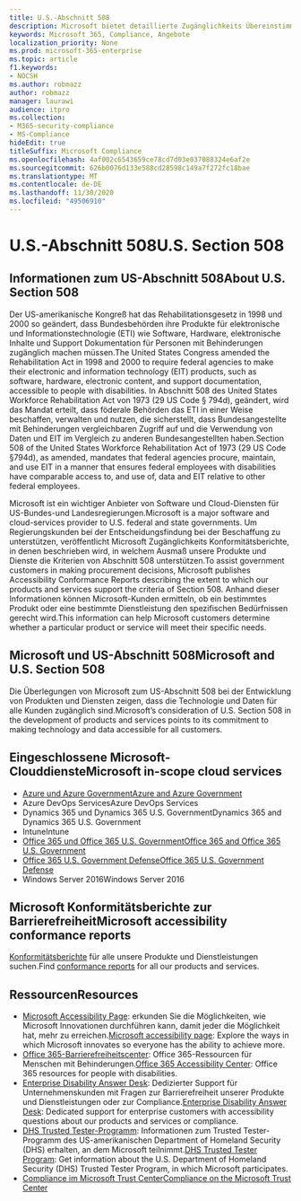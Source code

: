 ```yaml
---
title: U.S.-Abschnitt 508
description: Microsoft bietet detaillierte Zugänglichkeits Übereinstimmungs Berichte für viele seiner Cloud-Dienste, die die Barrierefreiheitsfunktionen dieser Dienste beschreiben.
keywords: Microsoft 365, Compliance, Angebote
localization_priority: None
ms.prod: microsoft-365-enterprise
ms.topic: article
f1.keywords:
- NOCSH
ms.author: robmazz
author: robmazz
manager: laurawi
audience: itpro
ms.collection:
- M365-security-compliance
- MS-Compliance
hideEdit: true
titleSuffix: Microsoft Compliance
ms.openlocfilehash: 4af002c6543659ce78cd7d03e037088324e6af2e
ms.sourcegitcommit: 626b0076d133e588cd28598c149a7f272fc18bae
ms.translationtype: MT
ms.contentlocale: de-DE
ms.lasthandoff: 11/30/2020
ms.locfileid: "49506910"
---
```

# <a name="us-section-508"></a><span data-ttu-id="53ebb-104">U.S.-Abschnitt 508</span><span class="sxs-lookup"><span data-stu-id="53ebb-104">U.S. Section 508</span></span>

## <a name="about-us-section-508"></a><span data-ttu-id="53ebb-105">Informationen zum US-Abschnitt 508</span><span class="sxs-lookup"><span data-stu-id="53ebb-105">About U.S. Section 508</span></span>

<span data-ttu-id="53ebb-106">Der US-amerikanische Kongreß hat das Rehabilitationsgesetz in 1998 und 2000 so geändert, dass Bundesbehörden ihre Produkte für elektronische und Informationstechnologie (ETI) wie Software, Hardware, elektronische Inhalte und Support Dokumentation für Personen mit Behinderungen zugänglich machen müssen.</span><span class="sxs-lookup"><span data-stu-id="53ebb-106">The United States Congress amended the Rehabilitation Act in 1998 and 2000 to require federal agencies to make their electronic and information technology (EIT) products, such as software, hardware, electronic content, and support documentation, accessible to people with disabilities.</span></span> <span data-ttu-id="53ebb-107">In Abschnitt 508 des United States Workforce Rehabilitation Act von 1973 (29 US Code § 794d), geändert, wird das Mandat erteilt, dass föderale Behörden das ETI in einer Weise beschaffen, verwalten und nutzen, die sicherstellt, dass Bundesangestellte mit Behinderungen vergleichbaren Zugriff auf und die Verwendung von Daten und EIT im Vergleich zu anderen Bundesangestellten haben.</span><span class="sxs-lookup"><span data-stu-id="53ebb-107">Section 508 of the United States Workforce Rehabilitation Act of 1973 (29 US Code §794d), as amended, mandates that federal agencies procure, maintain, and use EIT in a manner that ensures federal employees with disabilities have comparable access to, and use of, data and EIT relative to other federal employees.</span></span>

<span data-ttu-id="53ebb-108">Microsoft ist ein wichtiger Anbieter von Software und Cloud-Diensten für US-Bundes-und Landesregierungen.</span><span class="sxs-lookup"><span data-stu-id="53ebb-108">Microsoft is a major software and cloud-services provider to U.S. federal and state governments.</span></span>  <span data-ttu-id="53ebb-109">Um Regierungskunden bei der Entscheidungsfindung bei der Beschaffung zu unterstützen, veröffentlicht Microsoft Zugänglichkeits Konformitätsberichte, in denen beschrieben wird, in welchem Ausmaß unsere Produkte und Dienste die Kriterien von Abschnitt 508 unterstützen.</span><span class="sxs-lookup"><span data-stu-id="53ebb-109">To assist government customers in making procurement decisions, Microsoft publishes Accessibility Conformance Reports describing the extent to which our products and services support the criteria of Section 508.</span></span>  <span data-ttu-id="53ebb-110">Anhand dieser Informationen können Microsoft-Kunden ermitteln, ob ein bestimmtes Produkt oder eine bestimmte Dienstleistung den spezifischen Bedürfnissen gerecht wird.</span><span class="sxs-lookup"><span data-stu-id="53ebb-110">This information can help Microsoft customers determine whether a particular product or service will meet their specific needs.</span></span>

## <a name="microsoft-and-us-section-508"></a><span data-ttu-id="53ebb-111">Microsoft und US-Abschnitt 508</span><span class="sxs-lookup"><span data-stu-id="53ebb-111">Microsoft and U.S. Section 508</span></span>

<span data-ttu-id="53ebb-112">Die Überlegungen von Microsoft zum US-Abschnitt 508 bei der Entwicklung von Produkten und Diensten zeigen, dass die Technologie und Daten für alle Kunden zugänglich sind.</span><span class="sxs-lookup"><span data-stu-id="53ebb-112">Microsoft’s consideration of U.S. Section 508 in the development of products and services points to its commitment to making technology and data accessible for all customers.</span></span>

## <a name="microsoft-in-scope-cloud-services"></a><span data-ttu-id="53ebb-113">Eingeschlossene Microsoft-Clouddienste</span><span class="sxs-lookup"><span data-stu-id="53ebb-113">Microsoft in-scope cloud services</span></span>

- [<span data-ttu-id="53ebb-114">Azure und Azure Government</span><span class="sxs-lookup"><span data-stu-id="53ebb-114">Azure and Azure Government</span></span>](https://go.microsoft.com/fwlink/p/?linkid=2051569)
- <span data-ttu-id="53ebb-115">Azure DevOps Services</span><span class="sxs-lookup"><span data-stu-id="53ebb-115">Azure DevOps Services</span></span>
- <span data-ttu-id="53ebb-116">Dynamics 365 und Dynamics 365 U.S. Government</span><span class="sxs-lookup"><span data-stu-id="53ebb-116">Dynamics 365 and Dynamics 365 U.S. Government</span></span>
- <span data-ttu-id="53ebb-117">Intune</span><span class="sxs-lookup"><span data-stu-id="53ebb-117">Intune</span></span>
- [<span data-ttu-id="53ebb-118">Office 365 und Office 365 U.S. Government</span><span class="sxs-lookup"><span data-stu-id="53ebb-118">Office 365 and Office 365 U.S. Government</span></span>](https://go.microsoft.com/fwlink/p/?LinkID=2077751)
- [<span data-ttu-id="53ebb-119">Office 365 U.S. Government Defense</span><span class="sxs-lookup"><span data-stu-id="53ebb-119">Office 365 U.S. Government Defense</span></span>](https://go.microsoft.com/fwlink/p/?LinkID=2077751)
- <span data-ttu-id="53ebb-120">Windows Server 2016</span><span class="sxs-lookup"><span data-stu-id="53ebb-120">Windows Server 2016</span></span>

## <a name="microsoft-accessibility-conformance-reports"></a><span data-ttu-id="53ebb-121">Microsoft Konformitätsberichte zur Barrierefreiheit</span><span class="sxs-lookup"><span data-stu-id="53ebb-121">Microsoft accessibility conformance reports</span></span>

<span data-ttu-id="53ebb-122">[Konformitätsberichte](https://cloudblogs.microsoft.com/industry-blog/government/2018/09/11/accessibility-conformance-reports/) für alle unsere Produkte und Dienstleistungen suchen.</span><span class="sxs-lookup"><span data-stu-id="53ebb-122">Find [conformance reports](https://cloudblogs.microsoft.com/industry-blog/government/2018/09/11/accessibility-conformance-reports/) for all our products and services.</span></span>

## <a name="resources"></a><span data-ttu-id="53ebb-123">Ressourcen</span><span class="sxs-lookup"><span data-stu-id="53ebb-123">Resources</span></span>

- <span data-ttu-id="53ebb-124">[Microsoft Accessibility Page](https://go.microsoft.com/fwlink/p/?linkid=2051579): erkunden Sie die Möglichkeiten, wie Microsoft Innovationen durchführen kann, damit jeder die Möglichkeit hat, mehr zu erreichen.</span><span class="sxs-lookup"><span data-stu-id="53ebb-124">[Microsoft accessibility page](https://go.microsoft.com/fwlink/p/?linkid=2051579): Explore the ways in which Microsoft innovates so everyone has the ability to achieve more.</span></span>
- <span data-ttu-id="53ebb-125">[Office 365-Barrierefreiheitscenter](https://go.microsoft.com/fwlink/p/?linkid=2051801): Office 365-Ressourcen für Menschen mit Behinderungen.</span><span class="sxs-lookup"><span data-stu-id="53ebb-125">[Office 365 Accessibility Center](https://go.microsoft.com/fwlink/p/?linkid=2051801): Office 365 resources for people with disabilities.</span></span>
- <span data-ttu-id="53ebb-126">[Enterprise Disability Answer Desk](https://go.microsoft.com/fwlink/p/?linkid=2050890): Dedizierter Support für Unternehmenskunden mit Fragen zur Barrierefreiheit unserer Produkte und Dienstleistungen oder zur Compliance.</span><span class="sxs-lookup"><span data-stu-id="53ebb-126">[Enterprise Disability Answer Desk](https://go.microsoft.com/fwlink/p/?linkid=2050890): Dedicated support for enterprise customers with accessibility questions about our products and services or compliance.</span></span>
- <span data-ttu-id="53ebb-127">[DHS Trusted Tester-Programm](https://go.microsoft.com/fwlink/?linkid=2052171): Informationen zum Trusted Tester-Programm des US-amerikanischen Department of Homeland Security (DHS) erhalten, an dem Microsoft teilnimmt.</span><span class="sxs-lookup"><span data-stu-id="53ebb-127">[DHS Trusted Tester Program](https://go.microsoft.com/fwlink/?linkid=2052171): Get information about the U.S. Department of Homeland Security (DHS) Trusted Tester Program, in which Microsoft participates.</span></span>
- [<span data-ttu-id="53ebb-128">Compliance im Microsoft Trust Center</span><span class="sxs-lookup"><span data-stu-id="53ebb-128">Compliance on the Microsoft Trust Center</span></span>](https://www.microsoft.com/trust-center/compliance/compliance-overview)
